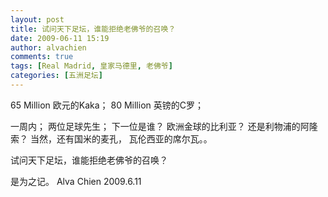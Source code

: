 ```yaml
---
layout: post
title: 试问天下足坛，谁能拒绝老佛爷的召唤？
date: 2009-06-11 15:19
author: alvachien
comments: true
tags: [Real Madrid, 皇家马德里, 老佛爷]
categories: [五洲足坛]
---
```


65 Million 欧元的Kaka；
80 Million 英镑的C罗；
 
一周内；
两位足球先生；
下一位是谁？
欧洲金球的比利亚？
还是利物浦的阿隆索？
当然，还有国米的麦孔，
瓦伦西亚的席尔瓦。。
 
试问天下足坛，谁能拒绝老佛爷的召唤？
 
是为之记。
Alva Chien
2009.6.11

